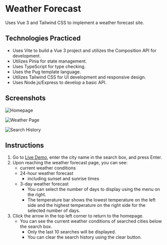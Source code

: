 # Weather Forecast

Uses Vue 3 and Tailwind CSS to implement a weather forecast site.

## Technologies Practiced

- Uses Vite to build a Vue 3 project and utilizes the Composition API for development.
- Utilizes Pinia for state management.
- Uses TypeScript for type checking.
- Uses the Pug template language.
- Utilizes Tailwind CSS for UI development and responsive design.
- Uses Node.js/Express to develop a basic API.

## Screenshots

![Homepage](https://i.imgur.com/iYIQUqk.png)

![Weather Page](https://i.imgur.com/mc1VfQ9.png)

![Search History](https://i.imgur.com/mCxl8QR.png)

## Instructions

1. Go to [Live Demo](https://weather-forecast-opal.vercel.app), enter the city name in the search box, and press Enter.
2. Upon reaching the weather forecast page, you can see:
   - current weather conditions
   - 24-hour weather forecast
      - including sunset and sunrise times
   - 3-day weather forecast
      - You can select the number of days to display using the menu on the right.
      - The temperature bar shows the lowest temperature on the left side and the highest temperature on the right side for the selected number of days.
3. Click the arrow in the top left corner to return to the homepage.
   - You can see the current weather conditions of searched cities below the search box.
     - Only the last 10 searches will be displayed.
     - You can clear the search history using the clear button.

